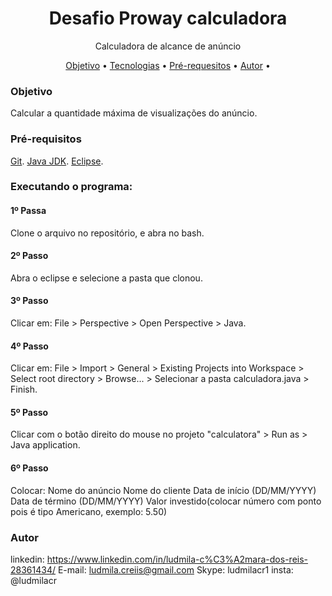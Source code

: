 <h1 align="center">Desafio Proway calculadora</h1>
<p align="center">Calculadora de alcance de anúncio</p>

<p align="center">
  <a href="#objetivo">Objetivo</a> •
  <a href="#tecnologias">Tecnologias</a> •
  <a href="#pre-requesitos">Pré-requesitos</a> •  
  <a href="#autor">Autor</a> •
</p>


### Objetivo

Calcular a quantidade máxima de visualizações do anúncio.


### Pré-requisitos

[Git](https://git-scm.com/).
[Java JDK](https://www.oracle.com/br/java/technologies/javase-jdk11-downloads.html).
[Eclipse](https://www.eclipse.org/downloads/).


### Executando o programa:

<h4>1º Passa </h4>

Clone o arquivo no repositório, e abra no bash.

<h4>2º Passo </h4>

Abra o eclipse e selecione a pasta que clonou.

<h4>3º Passo </h4>

Clicar em:  File > Perspective > Open Perspective > Java.

<h4>4º Passo </h4>

Clicar em: File > Import > General > Existing Projects into Workspace > Select root directory > Browse... > Selecionar a pasta calculadora.java > Finish.

<h4>5º Passo </h4>

Clicar com o botão direito do mouse no projeto "calculatora" > Run as > Java application.

<h4>6º Passo </h4>

Colocar:
Nome do anúncio
Nome do cliente 
Data de início (DD/MM/YYYY)
Data de término (DD/MM/YYYY)
Valor investido(colocar número com ponto pois é tipo Americano, exemplo: 5.50)

### Autor

linkedin: https://www.linkedin.com/in/ludmila-c%C3%A2mara-dos-reis-28361434/
E-mail: ludmila.creiis@gmail.com
Skype: ludmilacr1
insta: @ludmilacr

